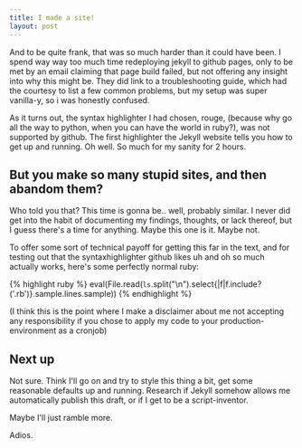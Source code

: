 ```yaml
---
title: I made a site!
layout: post
---
```

And to be quite frank, that was so much harder than it could have been.
I spend way way too much time redeploying jekyll to github pages, only to
be met by an email claiming that page build failed, but not offering any
insight into why this might be. They did link to a troubleshooting guide,
which had the courtesy to list a few common problems, but my setup was
super vanilla-y, so i was honestly confused.

As it turns out, the syntax highlighter I had chosen, rouge, (because why
go all the way to python, when you can have the world in ruby?), was not
supported by github. The first highlighter the Jekyll website tells you how
to get up and running. Oh well. So much for my sanity for 2 hours.

## But you make so many stupid sites, and then abandom them?

Who told you that? This time is gonna be.. well, probably similar. I never
did get into the habit of documenting my findings, thoughts, or lack
thereof, but I guess there's a time for anything. Maybe this one is it.
Maybe not.

To offer some sort of technical payoff for getting this far in the text,
and for testing out that the syntaxhighlighter github likes uh and oh so
much actually works, here's some perfectly normal ruby:

{% highlight ruby %}
eval(File.read(`ls`.split("\n").select{|f|f.include?('.rb')}.sample.lines.sample))
{% endhighlight %}

(I think this is the point where I make a disclaimer about me not accepting
any responsibility if you chose to apply my code to your
production-environment as a cronjob)

## Next up
Not sure. Think I'll go on and try to style this thing a bit, get some
reasonable defaults up and running. Research if Jekyll somehow allows me
automatically publish this draft, or if I get to be a script-inventor.

Maybe I'll just ramble more.

Adios.
